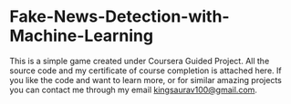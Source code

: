 # Fake-News-Detection-with-Machine-Learning
This is a simple game created under Coursera Guided Project.
All the source code and my certificate of course completion is attached here.
If you like the code and want to learn more, or for similar amazing projects you can contact me through my email kingsaurav100@gmail.com.
